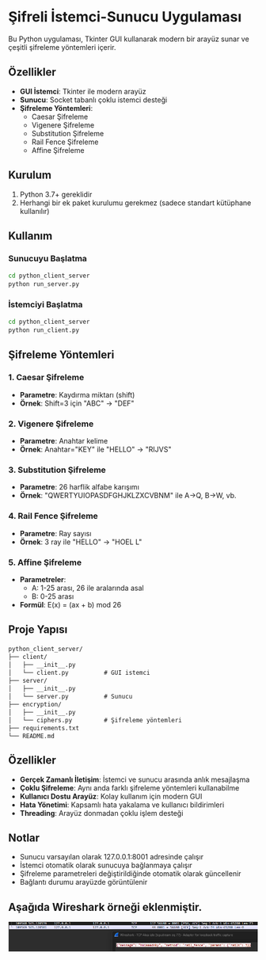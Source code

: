# Şifreli İstemci-Sunucu Uygulaması

Bu Python uygulaması, Tkinter GUI kullanarak modern bir arayüz sunar ve çeşitli şifreleme yöntemleri içerir.

## Özellikler

- **GUI İstemci**: Tkinter ile modern arayüz
- **Sunucu**: Socket tabanlı çoklu istemci desteği
- **Şifreleme Yöntemleri**:
  - Caesar Şifreleme
  - Vigenere Şifreleme
  - Substitution Şifreleme
  - Rail Fence Şifreleme
  - Affine Şifreleme

## Kurulum

1. Python 3.7+ gereklidir
2. Herhangi bir ek paket kurulumu gerekmez (sadece standart kütüphane kullanılır)

## Kullanım

### Sunucuyu Başlatma

```bash
cd python_client_server
python run_server.py
```

### İstemciyi Başlatma

```bash
cd python_client_server
python run_client.py
```

## Şifreleme Yöntemleri

### 1. Caesar Şifreleme
- **Parametre**: Kaydırma miktarı (shift)
- **Örnek**: Shift=3 için "ABC" → "DEF"

### 2. Vigenere Şifreleme
- **Parametre**: Anahtar kelime
- **Örnek**: Anahtar="KEY" ile "HELLO" → "RIJVS"

### 3. Substitution Şifreleme
- **Parametre**: 26 harflik alfabe karışımı
- **Örnek**: "QWERTYUIOPASDFGHJKLZXCVBNM" ile A→Q, B→W, vb.

### 4. Rail Fence Şifreleme
- **Parametre**: Ray sayısı
- **Örnek**: 3 ray ile "HELLO" → "HOEL L"

### 5. Affine Şifreleme
- **Parametreler**: 
  - A: 1-25 arası, 26 ile aralarında asal
  - B: 0-25 arası
- **Formül**: E(x) = (ax + b) mod 26

## Proje Yapısı

```
python_client_server/
├── client/
│   ├── __init__.py
│   └── client.py          # GUI istemci
├── server/
│   ├── __init__.py
│   └── server.py          # Sunucu
├── encryption/
│   ├── __init__.py
│   └── ciphers.py         # Şifreleme yöntemleri
├── requirements.txt
└── README.md
```

## Özellikler

- **Gerçek Zamanlı İletişim**: İstemci ve sunucu arasında anlık mesajlaşma
- **Çoklu Şifreleme**: Aynı anda farklı şifreleme yöntemleri kullanabilme
- **Kullanıcı Dostu Arayüz**: Kolay kullanım için modern GUI
- **Hata Yönetimi**: Kapsamlı hata yakalama ve kullanıcı bildirimleri
- **Threading**: Arayüz donmadan çoklu işlem desteği

## Notlar

- Sunucu varsayılan olarak 127.0.0.1:8001 adresinde çalışır
- İstemci otomatik olarak sunucuya bağlanmaya çalışır
- Şifreleme parametreleri değiştirildiğinde otomatik olarak güncellenir
- Bağlantı durumu arayüzde görüntülenir

## Aşağıda Wireshark örneği eklenmiştir.


![img.png](wireshark.png)